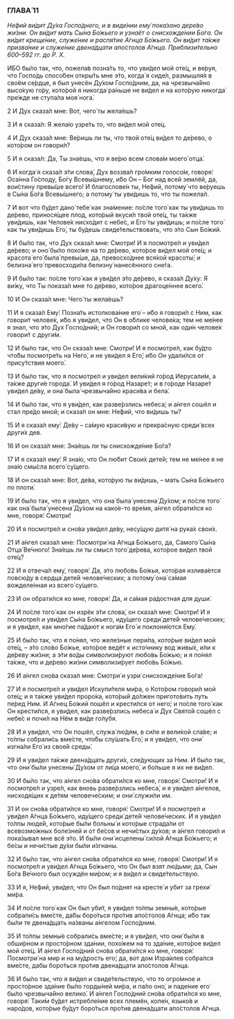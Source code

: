 ### ГЛАВА́ 11

_Не́фий ви́дит Ду́ха Госпо́днего, и в виде́нии ему́ пока́зано дере́во жи́зни. Он ви́дит мать Сы́на Бо́жьего и узнаёт о снисхожде́нии Бо́га. Он ви́дит креще́ние, служе́ние и распя́тие А́гнца Бо́жьего. Он ви́дит та́кже призва́ние и служе́ние двена́дцати апо́столов А́гнца. Приблизи́тельно 600–592 гг. до Р. Х._

И́БО бы́ло так, что, пожела́в позна́ть то, что уви́дел мой оте́ц, и ве́руя, что Госпо́дь спосо́бен откры́ть мне э́то, когда́ я сиде́л, размышля́я в своём се́рдце, я был унесён Ду́хом Госпо́дним, да, на чрезвыча́йно высо́кую го́ру, кото́рой я никогда́ ра́ньше не ви́дел и на кото́рую никогда́ пре́жде не ступа́ла моя́ нога́.

2 И Дух сказа́л мне: Вот, чего́ ты жела́ешь?

3 И я сказа́л: Я жела́ю узре́ть то, что ви́дел мой оте́ц.

4 И Дух сказа́л мне: Ве́ришь ли ты, что твой оте́ц ви́дел то де́рево, о кото́ром он говори́л?

5 И я сказа́л: Да, Ты зна́ешь, что я ве́рю всем слова́м моего́ отца́.

6 И когда́ я сказа́л э́ти слова́, Дух воззва́л гро́мким голосо́м, говоря́: Оса́нна Го́споду, Бо́гу Всевы́шнему, и́бо Он – Бог над всей землёй, да, вои́стину превы́ше всего́! И благослове́н ты, Не́фий, потому́ что ве́руешь в Сы́на Бо́га Всевы́шнего; а потому́ ты уви́дишь то, что ты пожела́л.

7 И вот что бу́дет дано́ тебе́ как зна́мение: по́сле того́ как ты уви́дишь то де́рево, принося́щее плод, кото́рый вкуси́л твой оте́ц, ты та́кже уви́дишь, как Челове́к нисхо́дит с небе́с, и Его́ ты уви́дишь; и по́сле того́ как ты уви́дишь Его́, ты бу́дешь свиде́тельствовать, что э́то Сын Бо́жий.

8 И бы́ло так, что Дух сказа́л мне: Смотри́! И я посмотре́л и уви́дел де́рево; и оно́ бы́ло похо́же на то де́рево, кото́рое ви́дел мой оте́ц; и красота́ его́ была́ превы́ше, да, превосхо́днее вся́кой красоты́; и белизна́ его́ превосходи́ла белизну́ нанесённого сне́га.

9 И бы́ло так: по́сле того́ как я уви́дел э́то де́рево, я сказа́л Ду́ху: Я ви́жу, что Ты показа́л мне то де́рево, кото́рое драгоце́ннее всего́.

10 И Он сказа́л мне: Чего́ ты жела́ешь?

11 И я сказа́л Ему́: Позна́ть истолкова́ние его́ – и́бо я говори́л с Ним, как говори́т челове́к, и́бо я уви́дел, что Он в о́блике челове́ка; тем не ме́нее я знал, что э́то Дух Госпо́дний; и Он говори́л со мной, как оди́н челове́к говори́т с други́м.

12 И бы́ло так, что Он сказа́л мне: Смотри́! И я посмотре́л, как бу́дто что́бы посмотре́ть на Него́, и не уви́дел я Его́; и́бо Он удали́лся от прису́тствия моего́.

13 И бы́ло так, что я посмотре́л и уви́дел вели́кий го́род Иерусали́м, а та́кже други́е города́. И уви́дел я го́род Назаре́т; и в го́роде Назаре́т уви́дел де́ву, и она́ была́ чрезвыча́йно краси́ва и бела́.

14 И бы́ло так, что я уви́дел, как разве́рзлись небеса́; и а́нгел сошёл и стал пре́до мной; и сказа́л он мне: Не́фий, что ви́дишь ты?

15 И я сказа́л ему́: Де́ву – са́мую краси́вую и прекра́сную среди́ всех други́х дев.

16 И он сказа́л мне: Зна́ешь ли ты снисхожде́ние Бо́га?

17 И я сказа́л ему́: Я зна́ю, что Он лю́бит Свои́х дете́й; тем не ме́нее я не зна́ю смы́сла всего́ су́щего.

18 И он сказа́л мне: Вот, де́ва, кото́рую ты ви́дишь, – мать Сы́на Бо́жьего по плоти́.

19 И бы́ло так, что я уви́дел, что она́ была́ унесена́ Ду́хом; и по́сле того́ как она́ была́ унесена́ Ду́хом на како́е-то вре́мя, а́нгел обрати́лся ко мне, говоря́: Смотри́!

20 И я посмотре́л и сно́ва уви́дел де́ву, несу́щую дитя́ на рука́х свои́х.

21 И а́нгел сказа́л мне: Посмотри́ на А́гнца Бо́жьего, да, Самого́ Сы́на Отца́ Ве́чного! Зна́ешь ли ты смысл того́ де́рева, кото́рое ви́дел твой оте́ц?

22 И я отвеча́л ему́, говоря́: Да, э́то любо́вь Бо́жья, кото́рая излива́ется повсю́ду в сердца́ дете́й челове́ческих; а потому́ она́ са́мая вожделе́нная из всего́ су́щего.

23 И он обрати́лся ко мне, говоря́: Да, и са́мая ра́достная для души́.

24 И по́сле того́ как он изрёк э́ти слова́, он сказа́л мне: Смотри́! И я посмотре́л и уви́дел Сы́на Бо́жьего, иду́щего среди́ дете́й челове́ческих; и я уви́дел, как мно́гие па́дают к нога́м Его́ и поклоня́ются Ему́.

25 И бы́ло так, что я по́нял, что желе́зные пери́ла, кото́рые ви́дел мой оте́ц, – э́то сло́во Бо́жье, кото́рое ведёт к исто́чнику вод живы́х, и́ли к де́реву жи́зни; а э́ти во́ды символизи́руют любо́вь Бо́жью; и я по́нял та́кже, что и де́рево жи́зни символизи́рует любо́вь Бо́жью.

26 И а́нгел сно́ва сказа́л мне: Смотри́ и узри́ снисхожде́ние Бо́га!

27 И я посмотре́л и уви́дел Искупи́теля ми́ра, о Кото́ром говори́л мой оте́ц; и я та́кже уви́дел проро́ка, кото́рый до́лжен пригото́вить путь пе́ред Ним. И А́гнец Бо́жий пошёл и крести́лся от него́; и по́сле того́ как Он крести́лся, я уви́дел, как разве́рзлись небеса́ и Дух Свято́й сошёл с небе́с и почи́л на Нём в ви́де го́лубя.

28 И я уви́дел, что Он пошёл, служа́ лю́дям, в си́ле и вели́кой сла́ве; и то́лпы собрали́сь вме́сте, что́бы слу́шать Его́; и я уви́дел, что они́ изгна́ли Его́ из свое́й среды́.

29 И я уви́дел та́кже двена́дцать други́х, сле́дующих за Ним. И бы́ло так, что они́ бы́ли унесены́ Ду́хом от ли́ца моего́, и бо́льше я их не ви́дел.

30 И бы́ло так, что а́нгел сно́ва обрати́лся ко мне, говоря́: Смотри́! И я посмотре́л и узре́л, как вновь разве́рзлись небеса́, и я уви́дел а́нгелов, нисходя́щих к де́тям человече́ским; и они́ служи́ли им.

31 И он сно́ва обрати́лся ко мне, говоря́: Смотри́! И я посмотре́л и уви́дел А́гнца Бо́жьего, иду́щего среди́ дете́й челове́ческих. И я уви́дел то́лпы люде́й, кото́рые бы́ли больны́ и кото́рые страда́ли от всевозмо́жных боле́зней и от бе́сов и нечи́стых ду́хов; и а́нгел говори́л и пока́зывал мне всё э́то. И бы́ли они́ исцелены́ си́лой А́гнца Бо́жьего; и бе́сы и нечи́стые ду́хи бы́ли и́згнаны.

32 И бы́ло так, что а́нгел сно́ва обрати́лся ко мне, говоря́: Смотри́! И я посмотре́л и уви́дел А́гнца Бо́жьего, что Он был взят лю́дьми; да, Сын Бо́га Ве́чного был осуждён ми́ром; и я ви́дел и свиде́тельствую.

33 И я, Не́фий, уви́дел, что Он был по́днят на кресте́ и убит за грехи́ ми́ра.

34 И по́сле того́ как Он был уби́т, я уви́дел то́лпы земны́е, кото́рые собрали́сь вме́сте, да́бы боро́ться про́тив апо́столов А́гнца; и́бо так бы́ли те двена́дцать на́званы а́нгелом Госпо́дним.

35 И то́лпы земны́е собрали́сь вме́сте; и я уви́дел, что они́ бы́ли в обши́рном и просто́рном зда́нии, похо́жем на то зда́ние, кото́рое ви́дел мой оте́ц. И а́нгел Госпо́дний сно́ва обрати́лся ко мне, говоря́: Посмотри́ на мир и на му́дрость его́; да, вот дом Изра́илев собра́лся вме́сте, дабы боро́ться про́тив двена́дцати апо́столов А́гнца.

36 И бы́ло так, что я ви́дел и свиде́тельствую, что то огро́мное и просто́рное зда́ние бы́ло горды́ней ми́ра, и па́ло оно́, и паде́ние его́ бы́ло чрезвыча́йно велико́. И а́нгел Госпо́дний сно́ва обрати́лся ко мне, говоря́: Таки́м бу́дет истребле́ние всех племён, коле́н, языко́в и наро́дов, кото́рые бу́дут боро́ться про́тив двена́дцати апо́столов А́гнца.
